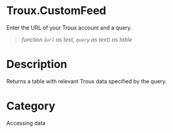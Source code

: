 # Troux.CustomFeed
Enter the URL of your Troux account and a query.
> _function (<code>url</code> as text, <code>query</code> as text) as table_

# Description 
Returns a table with relevant Troux data specified by the query.
# Category 
Accessing data

